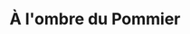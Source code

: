 ---
title: "À l'ombre du Pommier"
url: /ruynes-en-margeride/a-lombre-du-pommier/
shop: Lebensmittel
---